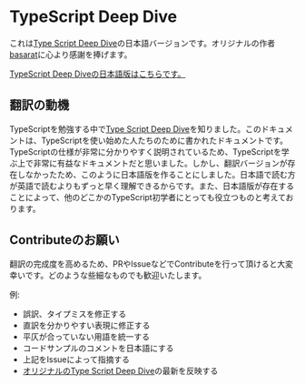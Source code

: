 # TypeScript Deep Dive
これは[Type Script Deep Dive](https://github.com/basarat/typescript-book/)の日本語バージョンです。オリジナルの作者[basarat](https://github.com/basarat)に心より感謝を捧げます。

[TypeScript Deep Diveの日本語版はこちらです。](https://typescript-jp.gitbook.io/deep-dive/getting-started)

## 翻訳の動機
TypeScriptを勉強する中で[Type Script Deep Dive](https://github.com/basarat/typescript-book/)を知りました。このドキュメントは、TypeScriptを使い始めた人たちのために書かれたドキュメントです。TypeScriptの仕様が非常に分かりやすく説明されているため、TypeScriptを学ぶ上で非常に有益なドキュメントだと思いました。しかし、翻訳バージョンが存在しなかったため、このように日本語版を作ることにしました。日本語で読む方が英語で読むよりもずっと早く理解できるからです。また、日本語版が存在することによって、他のどこかのTypeScript初学者にとっても役立つものと考えております。

## Contributeのお願い
翻訳の完成度を高めるため、PRやIssueなどでContributeを行って頂けると大変幸いです。どのような些細なものでも歓迎いたします。

例:
- 誤訳、タイプミスを修正する
- 直訳を分かりやすい表現に修正する
- 平仄が合っていない用語を統一する
- コードサンプルのコメントを日本語にする
- 上記をIssueによって指摘する
- [オリジナルのType Script Deep Dive](https://github.com/basarat/typescript-book/)の最新を反映する
